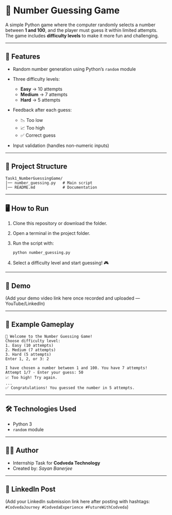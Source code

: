 # 🎯 Number Guessing Game

A simple Python game where the computer randomly selects a number between **1 and 100**, and the player must guess it within limited attempts. The game includes **difficulty levels** to make it more fun and challenging.

---

## 🚀 Features

* Random number generation using Python’s `random` module
* Three difficulty levels:

  * **Easy** → 10 attempts
  * **Medium** → 7 attempts
  * **Hard** → 5 attempts
* Feedback after each guess:

  * 📉 Too low
  * 📈 Too high
  * ✅ Correct guess
* Input validation (handles non-numeric inputs)

---

## 📂 Project Structure

```
Task1_NumberGuessingGame/
│── number_guessing.py   # Main script
│── README.md            # Documentation
```

---

## 🖥️ How to Run

1. Clone this repository or download the folder.
2. Open a terminal in the project folder.
3. Run the script with:

   ```bash
   python number_guessing.py
   ```
4. Select a difficulty level and start guessing! 🎮

---

## 🎥 Demo

(Add your demo video link here once recorded and uploaded — YouTube/LinkedIn)

---

## 📌 Example Gameplay

```
🎯 Welcome to the Number Guessing Game!
Choose difficulty level:
1. Easy (10 attempts)
2. Medium (7 attempts)
3. Hard (5 attempts)
Enter 1, 2, or 3: 2

I have chosen a number between 1 and 100. You have 7 attempts!
Attempt 1/7 - Enter your guess: 50
📈 Too high! Try again.
...
✅ Congratulations! You guessed the number in 5 attempts.
```

---

## 🛠️ Technologies Used

* Python 3
* `random` module

---

## 👨‍💻 Author

* Internship Task for **Codveda Technology**
* Created by: *Sayan Banerjee*

---

## 🔗 LinkedIn Post

(Add your LinkedIn submission link here after posting with hashtags:
`#CodvedaJourney #CodvedaExperience #FutureWithCodveda`)
